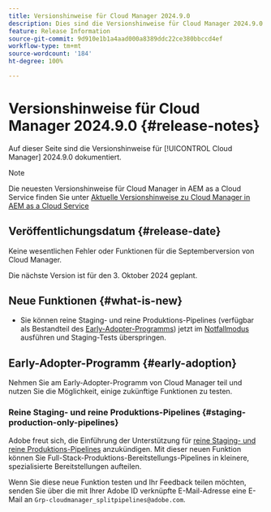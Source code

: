 ```yaml
---
title: Versionshinweise für Cloud Manager 2024.9.0
description: Dies sind die Versionshinweise für Cloud Manager 2024.9.0.
feature: Release Information
source-git-commit: 9d910e1b1a4aad000a8389ddc22ce380bbccd4ef
workflow-type: tm+mt
source-wordcount: '184'
ht-degree: 100%

---
```


# Versionshinweise für Cloud Manager 2024.9.0 {#release-notes}

Auf dieser Seite sind die Versionshinweise für [!UICONTROL Cloud Manager] 2024.9.0 dokumentiert.

>[!NOTE]
>
>Die neuesten Versionshinweise für Cloud Manager in AEM as a Cloud Service finden Sie unter [Aktuelle Versionshinweise zu Cloud Manager in AEM as a Cloud Service](https://experienceleague.adobe.com/de/docs/experience-manager-cloud-service/content/release-notes/cloud-manager/current)

## Veröffentlichungsdatum {#release-date}

Keine wesentlichen Fehler oder Funktionen für die Septemberversion von Cloud Manager.

Die nächste Version ist für den 3. Oktober 2024 geplant.


## Neue Funktionen {#what-is-new}

* Sie können reine Staging- und reine Produktions-Pipelines (verfügbar als Bestandteil des [Early-Adopter-Programms](#staging-production-only-pipelines)) jetzt im [Notfallmodus](/help/using/stage-prod-only.md#emergency-mode) ausführen und Staging-Tests überspringen.

## Early-Adopter-Programm {#early-adoption}

Nehmen Sie am Early-Adopter-Programm von Cloud Manager teil und nutzen Sie die Möglichkeit, einige zukünftige Funktionen zu testen.


### Reine Staging- und reine Produktions-Pipelines {#staging-production-only-pipelines}

Adobe freut sich, die Einführung der Unterstützung für [reine Staging- und reine Produktions-Pipelines](/help/using/stage-prod-only.md) anzukündigen. Mit dieser neuen Funktion können Sie Full-Stack-Produktions-Bereitstellungs-Pipelines in kleinere, spezialisierte Bereitstellungen aufteilen.

Wenn Sie diese neue Funktion testen und Ihr Feedback teilen möchten, senden Sie über die mit Ihrer Adobe ID verknüpfte E-Mail-Adresse eine E-Mail an `Grp-cloudmanager_splitpipelines@adobe.com`.

<!-- ## Bug fixes

* text

## Known Issues {#known-issues}

{{content-copy-known-issues}} LEAVE IN??? -->